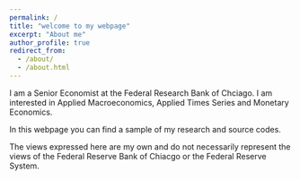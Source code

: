 ```yaml
---
permalink: /
title: "welcome to my webpage"
excerpt: "About me"
author_profile: true
redirect_from: 
  - /about/
  - /about.html
---
```





I am a Senior Economist at the Federal Research Bank of Chciago. I am interested in Applied Macroeconomics, Applied Times Series and Monetary Economics.

In this webpage you can find a sample of my research and source codes. 

The views expressed here are my own and do not necessarily represent the views of the Federal Reserve Bank of Chiacgo or the Federal Reserve System.
